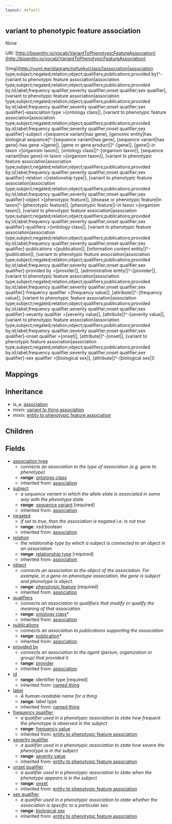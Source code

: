 ```yaml
---
layout: default
---
```


## variant to phenotypic feature association


None

URI: [http://bioentity.io/vocab/VariantToPhenotypicFeatureAssociation](http://bioentity.io/vocab/VariantToPhenotypicFeatureAssociation)


![img](http://yuml.me/diagram/nofunky/class/[association|association type;subject;negated;relation;object;qualifiers;publications;provided by]^-[variant to phenotypic feature association|association type;subject;negated;relation;object;qualifiers;publications;provided by;id;label;frequency qualifier;severity qualifier;onset qualifier;sex qualifier], [variant to phenotypic feature association|association type;subject;negated;relation;object;qualifiers;publications;provided by;id;label;frequency qualifier;severity qualifier;onset qualifier;sex qualifier]-association type >[ontology class|], [variant to phenotypic feature association|association type;subject;negated;relation;object;qualifiers;publications;provided by;id;label;frequency qualifier;severity qualifier;onset qualifier;sex qualifier]-subject >[sequence variant|has gene], [genomic entity|has biological sequence]^-[sequence variant|has gene], [sequence variant|has gene]-has gene >[gene|], [gene or gene product|]^-[gene|], [gene|]-in taxon >[organism taxon|], [ontology class|]^-[organism taxon|], [sequence variant|has gene]-in taxon >[organism taxon|], [variant to phenotypic feature association|association type;subject;negated;relation;object;qualifiers;publications;provided by;id;label;frequency qualifier;severity qualifier;onset qualifier;sex qualifier]-relation >[relationship type|], [variant to phenotypic feature association|association type;subject;negated;relation;object;qualifiers;publications;provided by;id;label;frequency qualifier;severity qualifier;onset qualifier;sex qualifier]-object >[phenotypic feature|], [disease or phenotypic feature|in taxon]^-[phenotypic feature|], [phenotypic feature|]-in taxon >[organism taxon|], [variant to phenotypic feature association|association type;subject;negated;relation;object;qualifiers;publications;provided by;id;label;frequency qualifier;severity qualifier;onset qualifier;sex qualifier]-qualifiers >[ontology class|], [variant to phenotypic feature association|association type;subject;negated;relation;object;qualifiers;publications;provided by;id;label;frequency qualifier;severity qualifier;onset qualifier;sex qualifier]-publications >[publication|], [information content entity|]^-[publication|], [variant to phenotypic feature association|association type;subject;negated;relation;object;qualifiers;publications;provided by;id;label;frequency qualifier;severity qualifier;onset qualifier;sex qualifier]-provided by >[provider|], [administrative entity|]^-[provider|], [variant to phenotypic feature association|association type;subject;negated;relation;object;qualifiers;publications;provided by;id;label;frequency qualifier;severity qualifier;onset qualifier;sex qualifier]-frequency qualifier >[frequency value|], [attribute|]^-[frequency value|], [variant to phenotypic feature association|association type;subject;negated;relation;object;qualifiers;publications;provided by;id;label;frequency qualifier;severity qualifier;onset qualifier;sex qualifier]-severity qualifier >[severity value|], [attribute|]^-[severity value|], [variant to phenotypic feature association|association type;subject;negated;relation;object;qualifiers;publications;provided by;id;label;frequency qualifier;severity qualifier;onset qualifier;sex qualifier]-onset qualifier >[onset|], [attribute|]^-[onset|], [variant to phenotypic feature association|association type;subject;negated;relation;object;qualifiers;publications;provided by;id;label;frequency qualifier;severity qualifier;onset qualifier;sex qualifier]-sex qualifier >[biological sex|], [attribute|]^-[biological sex|])
## Mappings


## Inheritance

 *  is_a: [association](Association.html)
 *  mixin: [variant to thing association](VariantToThingAssociation.html)
 *  mixin: [entity to phenotypic feature association](EntityToPhenotypicFeatureAssociation.html)

## Children



## Fields

 * [association type](association_type.html)
    * _connects an association to the type of association (e.g. gene to phenotype)_
    * __range__: [ontology class](OntologyClass.html)
    * inherited from: [association](Association.html)
 * [subject](subject.html)
    * _a sequence variant in which the allele state is associated in some way with the phenotype state_
    * __range__: [sequence variant](SequenceVariant.html) [required]
    * inherited from: [association](Association.html)
 * [negated](negated.html)
    * _if set to true, then the association is negated i.e. is not true_
    * __range__: xsd:boolean
    * inherited from: [association](Association.html)
 * [relation](relation.html)
    * _the relationship type by which a subject is connected to an object in an association_
    * __range__: [relationship type](RelationshipType.html) [required]
    * inherited from: [association](Association.html)
 * [object](object.html)
    * _connects an association to the object of the association. For example, in a gene-to-phenotype association, the gene is subject and phenotype is object._
    * __range__: [phenotypic feature](PhenotypicFeature.html) [required]
    * inherited from: [association](Association.html)
 * [qualifiers](qualifiers.html)
    * _connects an association to qualifiers that modify or qualify the meaning of that association_
    * __range__: [ontology class](OntologyClass.html)*
    * inherited from: [association](Association.html)
 * [publications](publications.html)
    * _connects an association to publications supporting the association_
    * __range__: [publication](Publication.html)*
    * inherited from: [association](Association.html)
 * [provided by](provided_by.html)
    * _connects an association to the agent (person, organization or group) that provided it_
    * __range__: [provider](Provider.html)
    * inherited from: [association](Association.html)
 * [id](id.html)
    * __range__: identifier type [required]
    * inherited from: [named thing](NamedThing.html)
 * [label](label.html)
    * _A human-readable name for a thing_
    * __range__: label type
    * inherited from: [named thing](NamedThing.html)
 * [frequency qualifier](frequency_qualifier.html)
    * _a qualifier used in a phenotypic association to state how frequent the phenotype is observed in the subject_
    * __range__: [frequency value](FrequencyValue.html)
    * inherited from: [entity to phenotypic feature association](EntityToPhenotypicFeatureAssociation.html)
 * [severity qualifier](severity_qualifier.html)
    * _a qualifier used in a phenotypic association to state how severe the phenotype is in the subject_
    * __range__: [severity value](SeverityValue.html)
    * inherited from: [entity to phenotypic feature association](EntityToPhenotypicFeatureAssociation.html)
 * [onset qualifier](onset_qualifier.html)
    * _a qualifier used in a phenotypic association to state when the phenotype appears is in the subject_
    * __range__: [onset](Onset.html)
    * inherited from: [entity to phenotypic feature association](EntityToPhenotypicFeatureAssociation.html)
 * [sex qualifier](sex_qualifier.html)
    * _a qualifier used in a phenotypic association to state whether the association is specific to a particular sex._
    * __range__: [biological sex](BiologicalSex.html)
    * inherited from: [entity to phenotypic feature association](EntityToPhenotypicFeatureAssociation.html)
